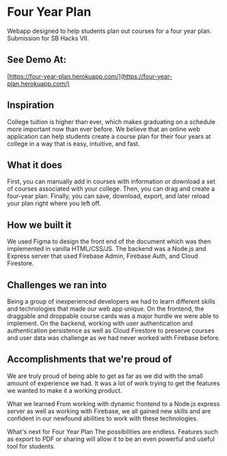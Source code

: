 # Four Year Plan
Webapp designed to help students plan out courses for a four year plan. Submission for SB Hacks VII.

## See Demo At:

[https://four-year-plan.herokuapp.com/](https://four-year-plan.herokuapp.com/)

## Inspiration
College tuition is higher than ever, which makes graduating on a schedule more important now than ever before. We believe that an online web application can help students create a course plan for their four years at college in a way that is easy, intuitive, and fast.

## What it does
First, you can manually add in courses with information or download a set of courses associated with your college. Then, you can drag and create a four-year plan. Finally, you can save, download, export, and later reload your plan right where you left off.

## How we built it
We used Figma to design the front end of the document which was then implemented in vanilla HTML/CSS/JS. The backend was a Node.js and Express server that used Firebase Admin, Firebase Auth, and Cloud Firestore.

## Challenges we ran into
Being a group of inexperienced developers we had to learn different skills and technologies that made our web app unique. On the frontend, the draggable and droppable course cards was a major hurdle we were able to implement. On the backend, working with user authentication and authentication persistence as well as Cloud Firestore to preserve courses and user data was challenge as we had never worked with Firebase before.

## Accomplishments that we're proud of
We are truly proud of being able to get as far as we did with the small amount of experience we had. It was a lot of work trying to get the features we wanted to make it a working product.

What we learned
From working with dynamic frontend to a Node.js express server as well as working with Firebase, we all gained new skills and are confident in our newfound abilities to work with these technologies.

What's next for Four Year Plan
The possibilities are endless. Features such as export to PDF or sharing will allow it to be an even powerful and useful tool for students.